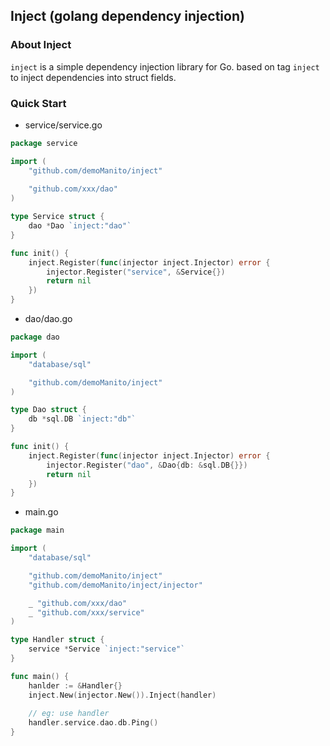 ## Inject (golang dependency injection)

### About Inject

`inject` is a simple dependency injection library for Go. based on tag `inject` to inject dependencies into struct fields.

### Quick Start

- service/service.go
```go
package service

import (
    "github.com/demoManito/inject"
    
    "github.com/xxx/dao"
)

type Service struct {
    dao *Dao `inject:"dao"`
}

func init() {
    inject.Register(func(injector inject.Injector) error {
        injector.Register("service", &Service{})
        return nil
    })
}
```

- dao/dao.go
```go
package dao

import (
    "database/sql"

    "github.com/demoManito/inject"
)

type Dao struct {
    db *sql.DB `inject:"db"`
}

func init() {
    inject.Register(func(injector inject.Injector) error {
        injector.Register("dao", &Dao{db: &sql.DB{}})
        return nil
    })
}
```

- main.go
```go
package main

import (
    "database/sql"

    "github.com/demoManito/inject"
    "github.com/demoManito/inject/injector"

    _ "github.com/xxx/dao"
    _ "github.com/xxx/service"
)

type Handler struct {
    service *Service `inject:"service"`
}

func main() {
    hanlder := &Handler{}
    inject.New(injector.New()).Inject(handler)
    
    // eg: use handler
    handler.service.dao.db.Ping()
}
```
